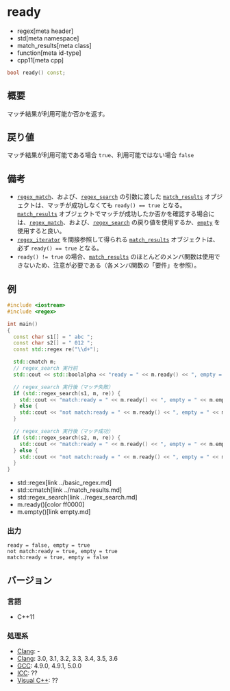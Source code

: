 # ready
* regex[meta header]
* std[meta namespace]
* match_results[meta class]
* function[meta id-type]
* cpp11[meta cpp]

```cpp
bool ready() const;
```

## 概要
マッチ結果が利用可能か否かを返す。


## 戻り値
マッチ結果が利用可能である場合 `true`、利用可能ではない場合 `false`


## 備考
- [`regex_match`](../regex_match.md)、および、[`regex_search`](../regex_search.md) の引数に渡した [`match_results`](../match_results.md) オブジェクトは、マッチが成功しなくても `ready() == true` となる。  
    [`match_results`](../match_results.md) オブジェクトでマッチが成功したか否かを確認する場合には、[`regex_match`](../regex_match.md)、および、[`regex_search`](../regex_search.md) の戻り値を使用するか、[`empty`](empty.md) を使用すると良い。
- [`regex_iterator`](../regex_iterator.md) を間接参照して得られる [`match_results`](../match_results.md) オブジェクトは、必ず `ready() == true` となる。
- `ready() != true` の場合、[`match_results`](../match_results.md) のほとんどのメンバ関数は使用できないため、注意が必要である（各メンバ関数の「要件」を参照）。


## 例
```cpp example
#include <iostream>
#include <regex>

int main()
{
  const char s1[] = " abc ";
  const char s2[] = " 012 ";
  const std::regex re("\\d+");

  std::cmatch m;
  // regex_search 実行前
  std::cout << std::boolalpha << "ready = " << m.ready() << ", empty = " << m.empty() << std::endl;

  // regex_search 実行後（マッチ失敗）
  if (std::regex_search(s1, m, re)) {
    std::cout << "match:ready = " << m.ready() << ", empty = " << m.empty() << std::endl;
  } else {
    std::cout << "not match:ready = " << m.ready() << ", empty = " << m.empty() << std::endl;
  }

  // regex_search 実行後（マッチ成功）
  if (std::regex_search(s2, m, re)) {
    std::cout << "match:ready = " << m.ready() << ", empty = " << m.empty() << std::endl;
  } else {
    std::cout << "not match:ready = " << m.ready() << ", empty = " << m.empty() << std::endl;
  }
}
```
* std::regex[link ../basic_regex.md]
* std::cmatch[link ../match_results.md]
* std::regex_search[link ../regex_search.md]
* m.ready()[color ff0000]
* m.empty()[link empty.md]

### 出力
```
ready = false, empty = true
not match:ready = true, empty = true
match:ready = true, empty = false
```


## バージョン
### 言語
- C++11

### 処理系
- [Clang](/implementation.md#clang): -
- [Clang](/implementation.md#clang): 3.0, 3.1, 3.2, 3.3, 3.4, 3.5, 3.6
- [GCC](/implementation.md#gcc): 4.9.0, 4.9.1, 5.0.0
- [ICC](/implementation.md#icc): ??
- [Visual C++](/implementation.md#visual_cpp): ??
